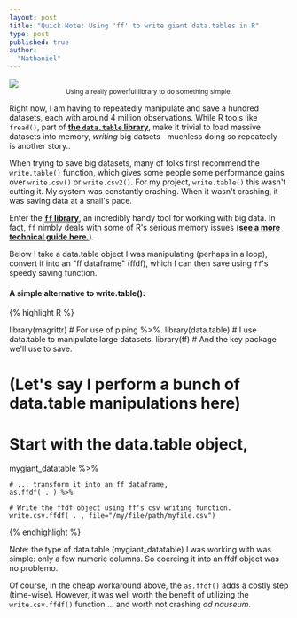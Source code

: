 ```yaml
---
layout: post
title: "Quick Note: Using 'ff' to write giant data.tables in R"
type: post
published: true
author:
  "Nathaniel"
---
```

<div class="media image">
<img src="{{ site.baseurl }}/assets/motorcycle1970s.jpg" />
<center><small>Using a really powerful library to do something simple.</small></center>
</div>

Right now, I am having to repeatedly manipulate and save a hundred datasets, each with around 4 million observations. While R tools like <code>fread()</code>, part of __[the <code>data.table</code> library](https://cran.r-project.org/web/packages/data.table/index.html)__, make it trivial to load massive datasets into memory, *writing* big datsets--muchless doing so repeatedly--is another story..

When trying to save big datasets, many of folks first recommend the <code>write.table()</code> function, which gives some people some performance gains over <code>write.csv()</code> or <code>write.csv2()</code>. For my project, <code>write.table()</code> this wasn't cutting it. My system was constantly crashing. When it wasn't crashing, it was saving data at a snail's pace.

Enter the __[<code>ff</code> library](https://cran.r-project.org/web/packages/ff/index.html)__, an incredibly handy tool for working with big data. In fact, <code>ff</code> nimbly deals with some of R's serious memory issues (__[see a more technical guide here.](http://ff.r-forge.r-project.org/bit&ff2.1-2_WU_Vienna2010.pdf)__).

Below I take a data.table object I was manipulating (perhaps in a loop), convert it into an "ff dataframe" (ffdf), which I can then save using <code>ff</code>'s speedy saving function.

#### A simple alternative to write.table():
{% highlight R %}

library(magrittr) # For use of piping %>%.
library(data.table) # I use data.table to manipulate large datasets.
library(ff) # And the key package we'll use to save.

  # (Let's say I perform a bunch of data.table manipulations here)

  # Start with the data.table object,
  mygiant_datatable %>%

    # ... transform it into an ff dataframe,
    as.ffdf( . ) %>%

    # Write the ffdf object using ff's csv writing function.
    write.csv.ffdf( . , file="/my/file/path/myfile.csv")
{% endhighlight %}


Note: the type of data table (mygiant_datatable) I was working with was simple: only a few numeric columns. So coercing it into an ffdf object was no problemo.

Of course, in the cheap workaround above, the <code>as.ffdf()</code> adds a costly step (time-wise). However, it was well worth the benefit of utilizing the <code>write.csv.ffdf()</code> function ... and worth not crashing *ad nauseum*.
